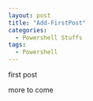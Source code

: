 ```yaml
---
layout: post
title: "Add-FirstPost"
categories:
  - Powershell Stuffs
tags:
  - Powershell
---
```


first post

more to come

